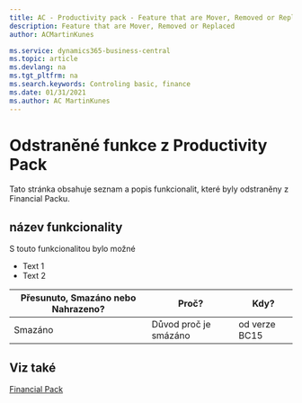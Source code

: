 ```yaml
---
title: AC - Productivity pack - Feature that are Mover, Removed or Replaced | Microsoft Docs
description: Feature that are Mover, Removed or Replaced
author: ACMartinKunes

ms.service: dynamics365-business-central
ms.topic: article
ms.devlang: na
ms.tgt_pltfrm: na
ms.search.keywords: Controling basic, finance 
ms.date: 01/31/2021
ms.author: AC MartinKunes
---
```


# Odstraněné funkce z Productivity Pack

Tato stránka obsahuje seznam a popis funkcionalit, které byly odstraněny z Financial Packu.

## název funkcionality

S touto funkcionalitou bylo možné

- Text 1
- Text 2

|Přesunuto, Smazáno nebo Nahrazeno?|Proč?|Kdy?|
|----|----|----|
|Smazáno|Důvod proč je smázáno|od verze BC15|



## Viz také
[Financial Pack](ac-productivity-pack.md)  